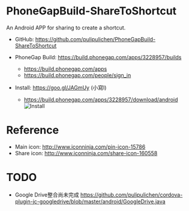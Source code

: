 # PhoneGapBuild-ShareToShortcut
An Android APP for sharing to create a shortcut.

- GitHub: https://github.com/pulipulichen/PhoneGapBuild-ShareToShortcut
- PhoneGap Build: https://build.phonegap.com/apps/3228957/builds
    * https://build.phonegap.com/apps
    * https://build.phonegap.com/people/sign_in

- Install: https://goo.gl/JAGmUy (小寫l)
    * https://build.phonegap.com/apps/3228957/download/android
![Install](https://chart.googleapis.com/chart?chs=116x116&cht=qr&chl=https://build.phonegap.com/apps/3228957/install/jAuG33sd1JgqxRQ2xedN&chld=L|1&choe=UTF-8)

# Reference
- Main icon: http://www.iconninja.com/pin-icon-15786
- Share icon: http://www.iconninja.com/share-icon-160558

# TODO
- Google Drive整合尚未完成 https://github.com/pulipulichen/cordova-plugin-jc-googledrive/blob/master/android/GoogleDrive.java